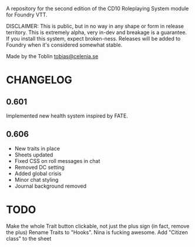A repository for the second edition of the CD10 Roleplaying System module for Foundry VTT.

DISCLAIMER:
This is public, but in no way in any shape or form in release territory. This is extremely alpha, very in-dev and breakage is a guarantee. If you install this system, expect broken-ness. Releases will be added to Foundry when it's considered somewhat stable.

Made by the Toblin
tobias@celenia.se

# CHANGELOG 
## 0.601
Implemented new health system inspired by FATE.

## 0.606
- New traits in place
- Sheets updated
- Fixed CSS on roll messages in chat
- Removed DC setting
- Added global crisis
- Minor chat styling
- Journal background removed


# TODO
Make the whole Trait button clickable, not just the plus sign (in fact, remove the plus)
Rename Traits to "Hooks". Nina is fucking awesome.
Add "Citizen class" to the sheet